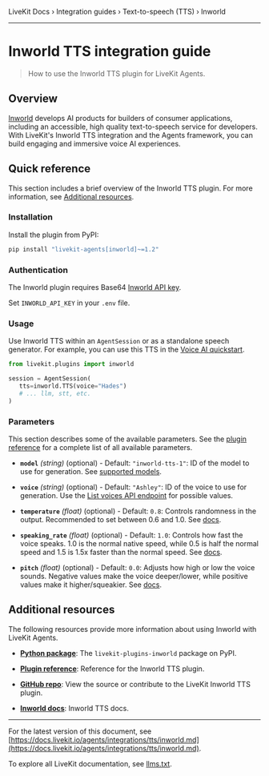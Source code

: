 LiveKit Docs › Integration guides › Text-to-speech (TTS) › Inworld

---

# Inworld TTS integration guide

> How to use the Inworld TTS plugin for LiveKit Agents.

## Overview

[Inworld](https://inworld.ai/) develops AI products for builders of consumer applications, including an accessible, high quality text-to-speech service for developers. With LiveKit's Inworld TTS integration and the Agents framework, you can build engaging and immersive voice AI experiences.

## Quick reference

This section includes a brief overview of the Inworld TTS plugin. For more information, see [Additional resources](#additional-resources).

### Installation

Install the plugin from PyPI:

```bash
pip install "livekit-agents[inworld]~=1.2"

```

### Authentication

The Inworld plugin requires Base64 [Inworld API key](https://platform.inworld.ai/login).

Set `INWORLD_API_KEY` in your `.env` file.

### Usage

Use Inworld TTS within an `AgentSession` or as a standalone speech generator. For example, you can use this TTS in the [Voice AI quickstart](https://docs.livekit.io/agents/start/voice-ai.md).

```python
from livekit.plugins import inworld

session = AgentSession(
   tts=inworld.TTS(voice="Hades")
   # ... llm, stt, etc.
)

```

### Parameters

This section describes some of the available parameters. See the [plugin reference](https://docs.livekit.io/reference/python/v1/livekit/plugins/inworld/index.html.md#livekit.plugins.inworld.TTS) for a complete list of all available parameters.

- **`model`** _(string)_ (optional) - Default: `"inworld-tts-1"`: ID of the model to use for generation. See [supported models](https://docs.inworld.ai/docs/models#tts).

- **`voice`** _(string)_ (optional) - Default: `"Ashley"`: ID of the voice to use for generation. Use the [List voices API endpoint](https://docs.inworld.ai/api-reference/ttsAPI/texttospeech/list-voices) for possible values.

- **`temperature`** _(float)_ (optional) - Default: `0.8`: Controls randomness in the output. Recommended to set between 0.6 and 1.0. See [docs](https://docs.inworld.ai/docs/tts/tts#additional-configurations).

- **`speaking_rate`** _(float)_ (optional) - Default: `1.0`: Controls how fast the voice speaks. 1.0 is the normal native speed, while 0.5 is half the normal speed and 1.5 is 1.5x faster than the normal speed. See [docs](https://docs.inworld.ai/docs/tts/tts#additional-configurations).

- **`pitch`** _(float)_ (optional) - Default: `0.0`: Adjusts how high or low the voice sounds. Negative values make the voice deeper/lower, while positive values make it higher/squeakier. See [docs](https://docs.inworld.ai/docs/tts/tts#additional-configurations).

## Additional resources

The following resources provide more information about using Inworld with LiveKit Agents.

- **[Python package](https://pypi.org/project/livekit-plugins-inworld/)**: The `livekit-plugins-inworld` package on PyPI.

- **[Plugin reference](https://docs.livekit.io/reference/python/v1/livekit/plugins/inworld/index.html.md#livekit.plugins.inworld.TTS)**: Reference for the Inworld TTS plugin.

- **[GitHub repo](https://github.com/livekit/agents/tree/main/livekit-plugins/livekit-plugins-inworld)**: View the source or contribute to the LiveKit Inworld TTS plugin.

- **[Inworld docs](https://docs.inworld.ai/docs/introduction)**: Inworld TTS docs.

---


For the latest version of this document, see [https://docs.livekit.io/agents/integrations/tts/inworld.md](https://docs.livekit.io/agents/integrations/tts/inworld.md).

To explore all LiveKit documentation, see [llms.txt](https://docs.livekit.io/llms.txt).